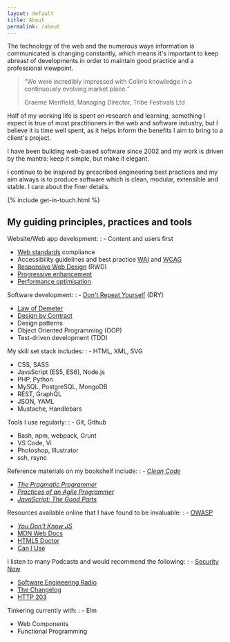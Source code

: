 ```yaml
---
layout: default
title: About
permalink: /about
---
```


The technology of the web and the numerous ways information is communicated is changing constantly, which means it's important to keep abreast of developments in order to maintain good practice and a professional viewpoint.

<blockquote><q>We were incredibly impressed with Colin’s knowledge in a continuously evolving market place.</q><p class="by-line">Graeme Merifield, Managing Director, Tribe Festivals Ltd</p></blockquote>

Half of my working life is spent on research and learning, something I expect is true of most practitioners in the web and software industry, but I believe it is time well spent, as it helps inform the benefits I aim to bring to a client's project.

I have been building web-based software since 2002 and my work is driven by the mantra: keep it simple, but make it elegant.

I continue to be inspired by prescribed engineering best practices and my aim always is to produce software which is clean, modular, extensible and stable. I care about the finer details.

{% include get-in-touch.html %}


<div class="boxed" markdown="1">

## My guiding principles, practices and tools

Website/Web app development:
: - Content and users first
  - [Web standards](http://en.wikipedia.org/wiki/Web_standards "To Wikipedia: description of Web Standards.") compliance
  - Accessibility guidelines and best practice [WAI](http://www.w3.org/WAI/users/Overview.html "To W3C website: overview of Web Accessibility Initiative—Designing for Inclusion.") and [WCAG](http://www.w3.org/WAI/intro/wcag.php "To W3C website: overview of Web Content Accessibility Guidelines.")
  - [Responsive Web Design](http://en.wikipedia.org/wiki/Responsive_web_design "To Wikipedia: description of RWD, Responsive Website Design.") (RWD)
  - [Progressive enhancement](http://en.wikipedia.org/wiki/Progressive_enhancement "To Wikipedia: description of the Progressive Enhancement strategy.")
  - [Performance optimisation](http://en.wikipedia.org/wiki/Web_performance_optimization "To Wikipedia: description of Web performance optimisation.")

Software development:
: - [Don't Repeat Yourself](https://en.wikipedia.org/wiki/Don%27t_repeat_yourself) (DRY)
  - [Law of Demeter](https://en.wikipedia.org/wiki/Law_of_Demeter)
  - [Design by Contract](https://en.wikipedia.org/wiki/Design_by_contract)
  - Design patterns
  - Object Oriented Programming (OOP)
  - Test-driven development (TDD)

My skill set stack includes:
: - HTML, XML, SVG
  - CSS, SASS
  - JavaScript (ES5, ES6), Node.js
  - PHP, Python
  - MySQL, PostgreSQL, MongoDB
  - REST, GraphQL
  - JSON, YAML
  - Mustache, Handlebars

Tools I use regularly:
: - Git, Github
  - Bash, npm, webpack, Grunt
  - VS Code, Vi
  - Photoshop, Illustrator
  - ssh, rsync

Reference materials on my bookshelf include:
: - [_Clean Code_](https://books.google.co.uk/books/about/Clean_Code.html?id=_i6bDeoCQzsC&source=kp_cover&redir_esc=y)
  - [_The Pragmatic Programmer_](https://en.wikipedia.org/wiki/The_Pragmatic_Programmer)
  - [_Practices of an Agile Programmer_](https://pragprog.com/book/pad/practices-of-an-agile-developer)
  - [_JavaScript: The Good Parts_](http://shop.oreilly.com/product/9780596517748.do)

Resources available online that I have found to be invaluable:
: - [OWASP](https://www.owasp.org/index.php/Main_Page)
  - [_You Don't Know JS_](https://github.com/getify/You-Dont-Know-JS)
  - [MDN Web Docs](https://developer.mozilla.org/en-US/)
  - [HTML5 Doctor](http://html5doctor.com/)
  - [Can I Use](https://caniuse.com/)

I listen to many Podcasts and would recommend the following:
: - [Security Now](https://twit.tv/shows/security-now)
  - [Software Engineering Radio](http://www.se-radio.net/)
  - [The Changelog](https://changelog.com/podcast)
  - [HTTP 203](https://developers.google.com/web/shows/http203/podcast/)

Tinkering currently with:
: - Elm
  - Web Components
  - Functional Programming

</div>
